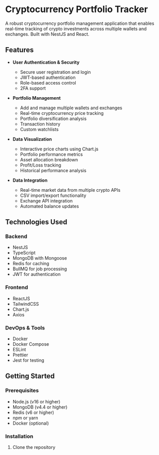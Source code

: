 # Cryptocurrency Portfolio Tracker

A robust cryptocurrency portfolio management application that enables real-time tracking of crypto investments across multiple wallets and exchanges. Built with NestJS and React.

## Features

- **User Authentication & Security**
  - Secure user registration and login
  - JWT-based authentication
  - Role-based access control
  - 2FA support

- **Portfolio Management**
  - Add and manage multiple wallets and exchanges
  - Real-time cryptocurrency price tracking
  - Portfolio diversification analysis
  - Transaction history
  - Custom watchlists

- **Data Visualization**
  - Interactive price charts using Chart.js
  - Portfolio performance metrics
  - Asset allocation breakdown
  - Profit/Loss tracking
  - Historical performance analysis

- **Data Integration**
  - Real-time market data from multiple crypto APIs
  - CSV import/export functionality
  - Exchange API integration
  - Automated balance updates

## Technologies Used

### Backend
- NestJS
- TypeScript
- MongoDB with Mongoose
- Redis for caching
- BullMQ for job processing
- JWT for authentication

### Frontend
- ReactJS
- TailwindCSS
- Chart.js
- Axios

### DevOps & Tools
- Docker
- Docker Compose
- ESLint
- Prettier
- Jest for testing

## Getting Started

### Prerequisites

- Node.js (v16 or higher)
- MongoDB (v4.4 or higher)
- Redis (v6 or higher)
- npm or yarn
- Docker (optional)

### Installation

1. Clone the repository


